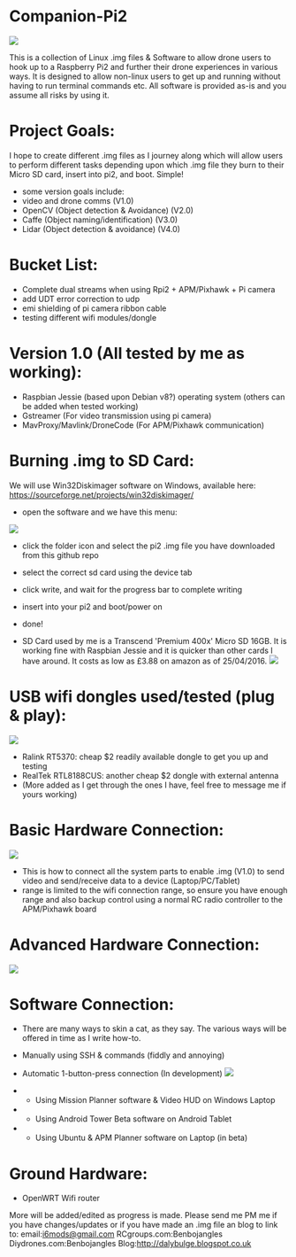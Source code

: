 # Companion-Pi2
![](https://github.com/benb0jangles/Companion-Pi2/blob/master/Images%20for%20readme/ardupilot_logo2.png)

This is a collection of Linux .img files & Software to allow drone users to hook up to a Raspberry Pi2 and further their drone experiences in various ways. It is designed to allow non-linux users to get up and running without having to run terminal commands etc. All software is provided as-is and you assume all risks by using it. 

# Project Goals:
I hope to create different .img files as I journey along which will allow users to perform different tasks depending upon which .img file they burn to their Micro SD card, insert into pi2, and boot. Simple!
- some version goals include:
- video and drone comms (V1.0)
- OpenCV (Object detection & Avoidance) (V2.0)
- Caffe (Object naming/identification) (V3.0)
- Lidar (Object detection & avoidance) (V4.0)

# Bucket List:
- Complete dual streams when using Rpi2 + APM/Pixhawk + Pi camera
- add UDT error correction to udp
- emi shielding of pi camera ribbon cable
- testing different wifi modules/dongle

# Version 1.0 (All tested by me as working):
- Raspbian Jessie (based upon Debian v8?) operating system (others can be added when tested working)
- Gstreamer (For video transmission using pi camera)
- MavProxy/Mavlink/DroneCode (For APM/Pixhawk communication)

# Burning .img to SD Card:
We will use Win32Diskimager software on Windows, available here: https://sourceforge.net/projects/win32diskimager/

- open the software and we have this menu:

![](https://github.com/benb0jangles/Companion-Pi2/blob/master/Images%20for%20readme/Win32DiskImager.png)
- click the folder icon and select the pi2 .img file you have downloaded from this github repo
- select the correct sd card using the device tab
- click write, and wait for the progress bar to complete writing
- insert into your pi2 and boot/power on
- done!

- SD Card used by me is a Transcend 'Premium 400x' Micro SD 16GB. It is working fine with Raspbian Jessie and it is quicker than other cards I have around. It costs as low as £3.88 on amazon as of 25/04/2016.
![](https://github.com/benb0jangles/Companion-Pi2/blob/master/Images%20for%20readme/sd16gb.jpg)


# USB wifi dongles used/tested (plug & play):
![](https://github.com/benb0jangles/Companion-Pi2/blob/master/Images%20for%20readme/2016-04-24_001.jpg)
- Ralink RT5370: cheap $2 readily available dongle to get you up and testing
- RealTek RTL8188CUS: another cheap $2 dongle with external antenna
- (More added as I get through the ones I have, feel free to message me if yours working)


# Basic Hardware Connection:
![](https://github.com/benb0jangles/Companion-Pi2/blob/master/Images%20for%20readme/pi2-connections1.jpg)
- This is how to connect all the system parts to enable .img (V1.0) to send video and send/receive data to a device (Laptop/PC/Tablet)
- range is limited to the wifi connection range, so ensure you have enough range and also backup control using a normal RC radio controller to the APM/Pixhawk board

# Advanced Hardware Connection:
![](https://github.com/benb0jangles/Companion-Pi2/blob/master/Images%20for%20readme/pi2-connections2_1.jpg)

# Software Connection:
- There are many ways to skin a cat, as they say. The various ways will be offered in time as I write how-to. 

- Manually using SSH & commands (fiddly and annoying)
- Automatic 1-button-press connection (In development)
![](https://github.com/benb0jangles/Companion-Pi2/blob/master/Images%20for%20readme/2016-04-24_002.jpg)
- - Using Mission Planner software & Video HUD on Windows Laptop
- - Using Android Tower Beta software on Android Tablet
- - Using Ubuntu & APM Planner software on Laptop (in beta)

# Ground Hardware:
- OpenWRT Wifi router

More will be added/edited as progress is made. Please send me PM me if you have changes/updates or if you have made an .img file an blog to link to: email:i6mods@gmail.com RCgroups.com:Benbojangles Diydrones.com:Benbojangles Blog:http://dalybulge.blogspot.co.uk
